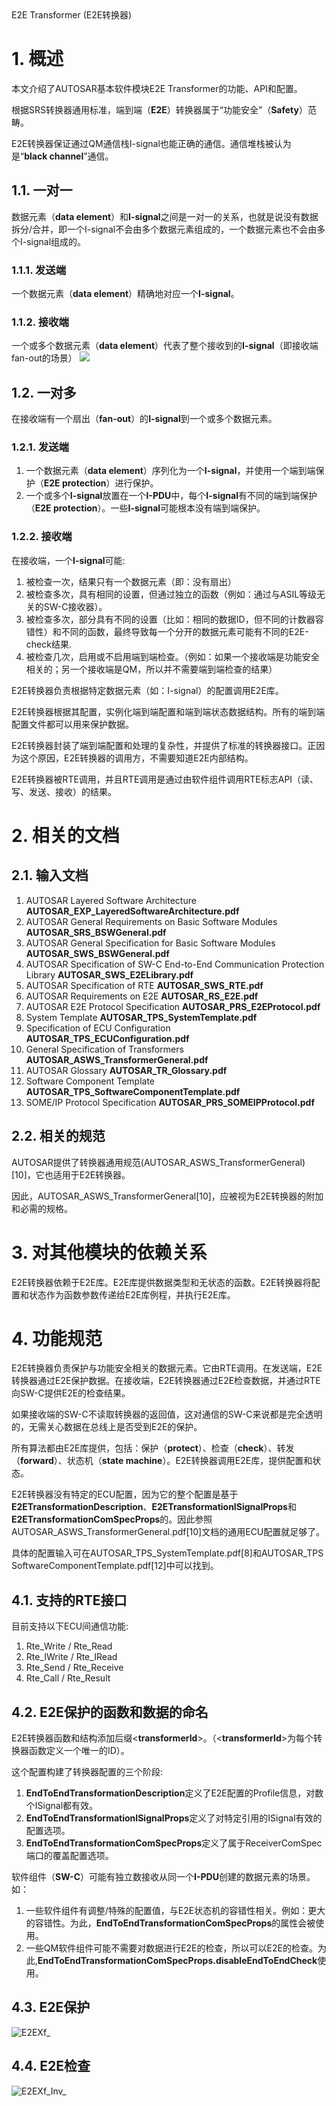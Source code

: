<section id="title">E2E Transformer (E2E转换器)</section>

# 1. 概述

本文介绍了AUTOSAR基本软件模块E2E Transformer的功能、API和配置。

根据SRS转换器通用标准，端到端（**E2E**）转换器属于“功能安全”（**Safety**）范畴。

E2E转换器保证通过QM通信栈I-signal也能正确的通信。通信堆栈被认为是“**black channel**”通信。

## 1.1. 一对一

数据元素（**data element**）和**I-signal**之间是一对一的关系，也就是说没有数据拆分/合并，即一个I-signal不会由多个数据元素组成的，一个数据元素也不会由多个I-signal组成的。

### 1.1.1. 发送端

一个数据元素（**data element**）精确地对应一个**I-signal**。

### 1.1.2. 接收端

一个或多个数据元素（**data element**）代表了整个接收到的**I-signal**（即接收端fan-out的场景）
![](2022-02-03-10-31-25.png)

## 1.2. 一对多

在接收端有一个扇出（**fan-out**）的**I-signal**到一个或多个数据元素。

### 1.2.1. 发送端

1. 一个数据元素（**data element**）序列化为一个**I-signal**，并使用一个端到端保护（**E2E protection**）进行保护。
2. 一个或多个**I-signal**放置在一个**I-PDU**中，每个**I-signal**有不同的端到端保护（**E2E protection**）。一些**I-signal**可能根本没有端到端保护。

### 1.2.2. 接收端

在接收端，一个**I-signal**可能:
1. 被检查一次，结果只有一个数据元素（即：没有扇出）
2. 被检查多次，具有相同的设置，但通过独立的函数（例如：通过与ASIL等级无关的SW-C接收器）。
3. 被检查多次，部分具有不同的设置（比如：相同的数据ID，但不同的计数器容错性）和不同的函数，最终导致每一个分开的数据元素可能有不同的E2E-check结果.
4. 被检查几次，启用或不启用端到端检查。（例如：如果一个接收端是功能安全相关的；另一个接收端是QM，所以并不需要端到端检查的结果）

E2E转换器负责根据特定数据元素（如：I-signal）的配置调用E2E库。

E2E转换器根据其配置，实例化端到端配置和端到端状态数据结构。所有的端到端配置文件都可以用来保护数据。

E2E转换器封装了端到端配置和处理的复杂性，并提供了标准的转换器接口。正因为这个原因，E2E转换器的调用方，不需要知道E2E内部结构。

E2E转换器被RTE调用，并且RTE调用是通过由软件组件调用RTE标志API（读、写、发送、接收）的结果。

# 2. 相关的文档

## 2.1. 输入文档

1. AUTOSAR Layered Software Architecture    **AUTOSAR_EXP_LayeredSoftwareArchitecture.pdf**
2. AUTOSAR General Requirements on Basic Software Modules **AUTOSAR_SRS_BSWGeneral.pdf**
3. AUTOSAR General Specification for Basic Software Modules **AUTOSAR_SWS_BSWGeneral.pdf**
4. AUTOSAR Specification of SW-C End-to-End Communication Protection Library 
   **AUTOSAR_SWS_E2ELibrary.pdf**
5. AUTOSAR Specification of RTE 
   **AUTOSAR_SWS_RTE.pdf**
6. AUTOSAR Requirements on E2E 
   **AUTOSAR_RS_E2E.pdf**
7. AUTOSAR E2E Protocol Specification 
   **AUTOSAR_PRS_E2EProtocol.pdf**
8. System Template 
   **AUTOSAR_TPS_SystemTemplate.pdf**
9. Specification of ECU Configuration 
   **AUTOSAR_TPS_ECUConfiguration.pdf**
10. General Specification of Transformers 
   **AUTOSAR_ASWS_TransformerGeneral.pdf**
11. AUTOSAR Glossary 
   **AUTOSAR_TR_Glossary.pdf**
12. Software Component Template 
   **AUTOSAR_TPS_SoftwareComponentTemplate.pdf**
13. SOME/IP Protocol Specification 
   **AUTOSAR_PRS_SOMEIPProtocol.pdf**

## 2.2. 相关的规范
AUTOSAR提供了转换器通用规范(AUTOSAR_ASWS_TransformerGeneral)[10]，它也适用于E2E转换器。

因此，AUTOSAR_ASWS_TransformerGeneral[10]，应被视为E2E转换器的附加和必需的规格。

# 3. 对其他模块的依赖关系

E2E转换器依赖于E2E库。E2E库提供数据类型和无状态的函数。E2E转换器将配置和状态作为函数参数传递给E2E库例程，并执行E2E库。

# 4. 功能规范

E2E转换器负责保护与功能安全相关的数据元素。它由RTE调用。在发送端，E2E转换器通过E2E保护数据。在接收端，E2E转换器通过E2E检查数据，并通过RTE向SW-C提供E2E的检查结果。

如果接收端的SW-C不读取转换器的返回值，这对通信的SW-C来说都是完全透明的，无需关心数据在总线上是否受到E2E的保护。

所有算法都由E2E库提供，包括：保护（**protect**）、检查（**check**）、转发（**forward**）、状态机（**state machine**）。E2E转换器调用E2E库，提供配置和状态。

E2E转换器没有特定的ECU配置，因为它的整个配置是基于**E2ETransformationDescription**、**E2ETransformationISignalProps**和**E2ETransformationComSpecProps**的。因此参照AUTOSAR_ASWS_TransformerGeneral.pdf[10]文档的通用ECU配置就足够了。

具体的配置输入可在AUTOSAR_TPS_SystemTemplate.pdf[8]和AUTOSAR_TPS SoftwareComponentTemplate.pdf[12]中可以找到。

## 4.1. 支持的RTE接口

目前支持以下ECU间通信功能:
1. Rte_Write / Rte_Read
2. Rte_IWrite / Rte_IRead
3. Rte_Send / Rte_Receive
4. Rte_Call / Rte_Result

## 4.2. E2E保护的函数和数据的命名

E2E转换器函数和结构添加后缀<**transformerId**>。（<**transformerId**>为每个转换器函数定义一个唯一的ID）。

这个配置构建了转换器配置的三个阶段:
1. **EndToEndTransformationDescription**定义了E2E配置的Profile信息，对数个ISignal都有效。
2. **EndToEndTransformationISignalProps**定义了对特定引用的ISignal有效的配置选项。
3. **EndToEndTransformationComSpecProps**定义了属于ReceiverComSpec端口的覆盖配置选项。

软件组件（**SW-C**）可能有独立数接收从同一个**I-PDU**创建的数据元素的场景。如：
1. 一些软件组件有调整/特殊的配置值，与E2E状态机的容错性相关。例如：更大的容错性。为此，**EndToEndTransformationComSpecProps**的属性会被使用。
2. 一些QM软件组件可能不需要对数据进行E2E的检查，所以可以E2E的检查。为此,**EndToEndTransformationComSpecProps.disableEndToEndCheck**使用。

## 4.3. E2E保护

![E2EXf_<transformerId>](2022-02-03-16-57-38.png)

## 4.4. E2E检查

![E2EXf_Inv_<transformerId>](2022-02-03-16-58-53.png)

